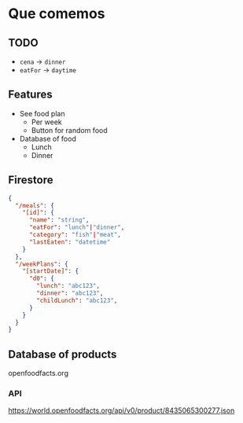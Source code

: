 # Que comemos

## TODO
- `cena` -> `dinner`
- `eatFor` -> `daytime`

## Features
- See food plan
  - Per week
  - Button for random food
- Database of food
  - Lunch
  - Dinner

## Firestore
```json
{
  "/meals": {
    "[id]": {
      "name": "string",
      "eatFor": "lunch"|"dinner",
      "category": "fish"|"meat",
      "lastEaten": "datetime"
    }
  },
  "/weekPlans": {
    "[startDate]": {
      "d0": {
        "lunch": "abc123",
        "dinner": "abc123",
        "childLunch": "abc123",
      }
    }
  }
}
```

## Database of products

openfoodfacts.org

### API

https://world.openfoodfacts.org/api/v0/product/8435065300277.json

